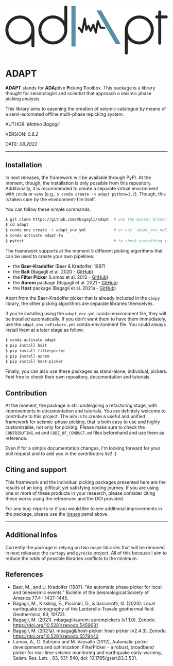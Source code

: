 ![logo](./stuff/adapt_logo.png)

# ADAPT

**ADAPT** stands for **ADA**ptive **P**icking **T**oolbox. This package is a library
thought for seismologist and scientist that approach a seismic phase picking analysis.

This library aims to easening the creation of seismic catalogue by means of a semi-automated offline multi-phase repicking system.

AUTHOR: _Matteo Bagagli_

VERSION: _0.8.2_

DATE: _08.2022_

------------------------------

## Installation

In next releases, the framework will be available through PyPI.
At the moment, though, the installation is only possible from this repository.
Additionally, it is recommended to create a separate virtual environment with `conda` or `venv`
(e.g., `$ conda create -n adapt python=3.7`). Though, this is taken care by the
environment-file itself.

You can follow these simple commands.

```bash
$ git clone https://github.com/mbagagli/adapt  # use the master branch for stable releases
$ cd adapt
$ conda env create -f adapt_env.yml            # or use `adapt_env_noPickers.yml`
$ conda activate adapt-fw
$ pytest                                       # to check everything is ok
```

The framework supports at the moment 5 different picking algorithms that
can be used to create your own pipelines:

- the **Baer-Kradolfer** (Baer & Kradolfer, 1987)
- the **Bait** (Bagagli et al. 2020 - [GitHub](https://github.com/mbagagli/bait))
- the **Filter Picker** (Lomax et al. 2012 - [GitHub](https://github.com/mbagagli/filterpicker))
- the **Aurem** package (Bagagli et al. 2021 - [GitHub](https://github.com/mbagagli/aurem))
- the **Host** package (Bagagli et al. 2021a - [GitHub](https://github.com/mbagagli/host-picker))

Apart from the Baer-Kradolfer picker that is already included in the `obspy`
library, the other picking algorithms are separate libraries themselves.

If you're installing using the `adapt_env.yml` conda-environment file, they
will be installed automatically. If you don't want them to have them immediately,
use the `adapt_env_noPickers.yml` conda-environment file.
You could always install them at a later stage as follow:

```bash
$ conda activate adapt
$ pip install bait
$ pip install filterpicker
$ pip install aurem
$ pip install host-picker
```

Finally, you can also use these packages as stand-alone, individual,
pickers. Feel free to check their own repository, documentation and tutorials.

## Contribution

At the moment, the package is still undergoing a refactoring stage, with
improvements in documentation and tutorials.
You are defintely welcome to contribute to this project. The aim is
to create a useful and unified framework for seismic-phase picking, that
is both easy to use and highly customizable, not only for picking.
Please make sure to check the `CONTRIBUTING.md` and `CODE_OF_CONDUCT.md` files
beforehand and use them as reference.

Even if for a simple documentation changes, I'm looking forward for your pull request
and to add you in the contributors list! :)

## Citing and support

This framework and the individual picking packages presented here are
the results of an long, difficult yet satisfying coding journey.
If you are using one or more of these products in your research, please
consider citing these works using the references and the DOI provided.

For any bug-reports or if you would like to see additional improvements
in the package, please use the [issues](https://github.com/mbagagli/adapt/issues) panel above.

------------------------------

## Additional infos

Currently the package is relying on two major libraries that will
be removed in next releases: the `cartopy` and `pyrocko` project.
All of this because I aim to reduce the odds of possible libraries
conflicts to the minimum.

## References

- Baer, M., and U. Kradolfer (1987). "An automatic phase picker for local and teleseismic events." Bulletin of the Seismological Society of America 77.4 : 1437-1445.
- Bagagli, M., Kissling, E., Piccinini, D., & Saccorotti, G. (2020). Local earthquake tomography of the Larderello-Travale geothermal field. Geothermics, 83, 101731.
- Bagagli, M. (2021). mbagagli/aurem: aurempickers (v1.1.0). Zenodo. https://doi.org/10.5281/zenodo.5459631
- Bagagli, M. (2021a). mbagagli/host-picker: host-picker (v2.4.3). Zenodo. https://doi.org/10.5281/zenodo.5579442
- Lomax, A., C. Satriano and M. Vassallo (2012), Automatic picker developments and optimization: FilterPicker - a robust, broadband picker for real-time seismic monitoring and earthquake early-warning, Seism. Res. Lett. , 83, 531-540, doi: 10.1785/gssrl.83.3.531.
